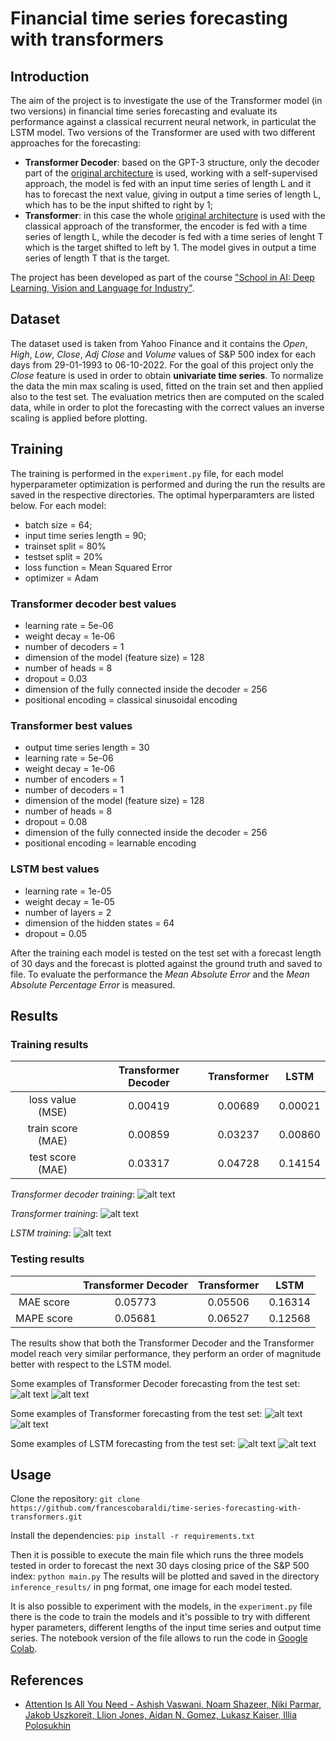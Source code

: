# Financial time series forecasting with transformers

## Introduction

The aim of the project is to investigate the use of the Transformer model (in two versions) in financial time series forecasting and evaluate its performance against a classical recurrent neural network, in particulat the LSTM model. Two versions of the Transformer are used with two different approaches for the forecasting:

- **Transformer Decoder**: based on the GPT-3 structure, only the decoder part of the [original architecture](https://arxiv.org/abs/1706.03762) is used, working with a self-supervised approach, the model is fed with an input time series of length L and it has to forecast the next value, giving in output a time series of length L, which has to be the input shifted to right by 1;
- **Transformer**: in this case the whole [original architecture](https://arxiv.org/abs/1706.03762) is used with the classical approach of the transformer, the encoder is fed with a time series of length L, while the decoder is fed with a time series of lenght T which is the target shifted to left by 1. The model gives in output a time series of length T that is the target.

The project has been developed as part of the course ["School in AI: Deep Learning, Vision and Language for Industry"](https://aischools.it/).

## Dataset

The dataset used is taken from Yahoo Finance and it contains the *Open*, *High*, *Low*, *Close*, *Adj Close* and *Volume* values of S&P 500 index for each days from 29-01-1993 to 06-10-2022. For the goal of this project only the *Close* feature is used in order to obtain **univariate time series**.
To normalize the data the min max scaling is used, fitted on the train set and then applied also to the test set. The evaluation metrics then are computed on the scaled data, while in order to plot the forecasting with the correct values an inverse scaling is  applied before plotting.

## Training

The training is performed in the ```experiment.py``` file, for each model hyperparameter optimization is performed and during the run the results are saved in the respective directories. The optimal hyperparamters are listed below.
For each model:

- batch size = 64;
- input time series length = 90;
- trainset split = 80%
- testset split = 20%
- loss function = Mean Squared Error
- optimizer = Adam

### Transformer decoder best values

- learning rate = 5e-06
- weight decay = 1e-06
- number of decoders = 1
- dimension of the model (feature size) = 128
- number of heads = 8
- dropout = 0.03
- dimension of the fully connected inside the decoder = 256
- positional encoding = classical sinusoidal encoding

### Transformer best values

- output time series length = 30
- learning rate = 5e-06
- weight decay = 1e-06
- number of encoders = 1
- number of decoders = 1
- dimension of the model (feature size) = 128
- number of heads = 8
- dropout = 0.08
- dimension of the fully connected inside the decoder = 256
- positional encoding = learnable encoding

### LSTM best values

- learning rate = 1e-05
- weight decay = 1e-05
- number of layers = 2
- dimension of the hidden states = 64
- dropout = 0.05

After the training each model is tested on the test set with a forecast length of 30 days and the forecast is plotted against the ground truth and saved to file.
To evaluate the performance the *Mean Absolute Error* and the *Mean Absolute Percentage Error* is measured.

## Results

### Training results

|                   | Transformer Decoder | Transformer | LSTM    |
|:-----------------:|:-------------------:|:-----------:|:-------:|
| loss value (MSE)  | 0.00419             | 0.00689     | 0.00021 |
| train score (MAE) | 0.00859             | 0.03237     | 0.00860 |
| test score (MAE)  | 0.03317             | 0.04728     | 0.14154 |

*Transformer decoder training*:
![alt text](images/training_transformer_decoder.png "Transformer decoder training")

*Transformer training*:
![alt text](images/training_transformer.png "Transformer training")

*LSTM training*:
![alt text](images/training_lstm.png "LSTM training")

### Testing results

|            | Transformer Decoder | Transformer | LSTM    |
|:----------:|:-------------------:|:-----------:|:-------:|
| MAE score  | 0.05773             | 0.05506     | 0.16314 |
| MAPE score | 0.05681             | 0.06527     | 0.12568 |

The results show that both the Transformer Decoder and the Transformer model reach very similar performance, they perform an order of magnitude better with respect to the LSTM model.

Some examples of Transformer Decoder forecasting from the test set:
![alt text](images/prediction_transformer_decoder_1.png "Transformer forecast example")
![alt text](images/prediction_transformer_decoder_2.png "Transformer forecast example")

Some examples of Transformer forecasting from the test set:
![alt text](images/prediction_transformer_1.png "Transformer forecast example")
![alt text](images/prediction_transformer_2.png "Transformer forecast example")

Some examples of LSTM forecasting from the test set:
![alt text](images/prediction_lstm_1.png "Transformer forecast example")
![alt text](images/prediction_lstm_2.png "Transformer forecast example")

## Usage

Clone the repository:
```git clone https://github.com/francescobaraldi/time-series-forecasting-with-transformers.git```

Install the dependencies:
```pip install -r requirements.txt```

Then it is possible to execute the main file which runs the three models tested in order to forecast the next 30 days closing price of the S&P 500 index:
```python main.py```
The results will be plotted and saved in the directory ```inference_results/``` in png format, one image for each model tested.

It is also possible to experiment with the models, in the ```experiment.py``` file there is the code to train the models and it's possible to try with different hyper parameters, different lengths of the input time series and output time series. The notebook version of the file allows to run the code in [Google Colab](https://colab.research.google.com/).

## References

- [Attention Is All You Need - Ashish Vaswani, Noam Shazeer, Niki Parmar, Jakob Uszkoreit, Llion Jones, Aidan N. Gomez, Lukasz Kaiser, Illia Polosukhin](https://arxiv.org/abs/1706.03762)
